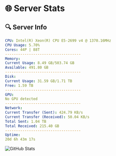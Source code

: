 # 🌐 Server Stats
## 🔍 Server Info
```yaml
CPU: Intel(R) Xeon(R) CPU E5-2699 v4 @ 1370.16MHz
CPU Usage: 5.70%
Cores: 44P | 88T
-----------------------------------
Memory:
Current Usage: 8.49 GB/503.74 GB
Available: 491.80 GB
-----------------------------------
Disk:
Current Usage: 31.59 GB/1.71 TB
Free: 1.59 TB
-----------------------------------
GPU:
No GPU detected
-----------------------------------
Network:
Current Transfer (Sent): 424.79 KB/s
Current Transfer (Received): 50.04 KB/s
Total Sent: 1.04 TB
Total Received: 215.40 GB
-----------------------------------
Uptime:
20d 6h 43m 17s
```
![GitHub Stats](https://img.shields.io/badge/Updated-2025-05-09_23:52:05-blue)